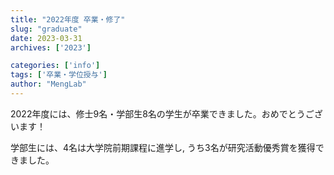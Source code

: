 ```yaml
---
title: "2022年度 卒業・修了"
slug: "graduate"
date: 2023-03-31
archives: ['2023']

categories: ['info']
tags: ['卒業・学位授与']
author: "MengLab"
---
```

2022年度には、修士9名・学部生8名の学生が卒業できました。おめでとうございます！

学部生には、4名は大学院前期課程に進学し, うち3名が研究活動優秀賞を獲得できました。
